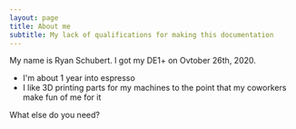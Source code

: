 ```yaml
---
layout: page
title: About me
subtitle: My lack of qualifications for making this documentation
---
```


My name is Ryan Schubert. I got my DE1+ on Ovtober 26th, 2020.

- I'm about 1 year into espresso
- I like 3D printing parts for my machines to the point that my coworkers make fun of me for it

What else do you need?

